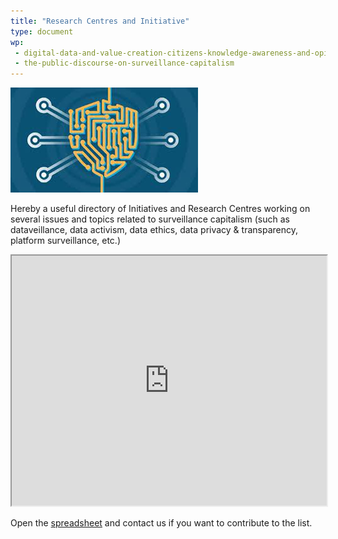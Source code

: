 ```yaml
---
title: "Research Centres and Initiative"
type: document
wp:
 - digital-data-and-value-creation-citizens-knowledge-awareness-and-opinions
 - the-public-discourse-on-surveillance-capitalism
---
```


<script context="module">
  import DownloadButton from '$lib/DownloadButton.svelte';
  export { DownloadButton };
</script>

![{title}](./image.jpg)

Hereby a useful directory of Initiatives and Research Centres working on several issues and topics related to surveillance capitalism (such as dataveillance, data activism, data ethics, data privacy & transparency, platform surveillance, etc.)

<iframe src="https://docs.google.com/spreadsheets/d/e/2PACX-1vRLHvgMs-lCZsvsIfEBAfnBDPdL0HNtWLf5Vb9isjO2oRg72-HMGhSI0KtCw7ViXtXHySxqv1g04put/pubhtml?gid=47794504&amp;single=true&amp;widget=true&amp;headers=false" width="100%" height="400px"></iframe>

Open the [spreadsheet](https://docs.google.com/spreadsheets/d/1C54R8Wo2TzlKIFD4RNeNtVm1mK6xXjahdfoM_x-jwQU/edit?usp=sharing) and contact us if you want to contribute to the list.
